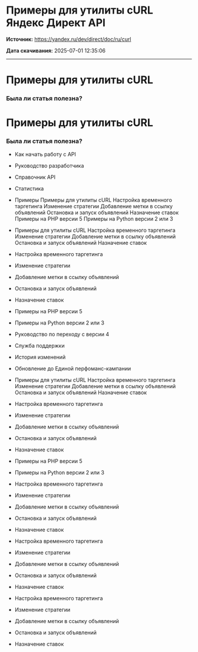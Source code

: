 # Примеры для утилиты cURL  Яндекс Директ API

**Источник:** https://yandex.ru/dev/direct/doc/ru/curl

**Дата скачивания:** 2025-07-01 12:35:06

---

# Примеры для утилиты cURL

### Была ли статья полезна?

# Примеры для утилиты cURL

### Была ли статья полезна?

- Как начать работу с API
- Руководство разработчика
- Справочник API
- Статистика
- Примеры   Примеры для утилиты cURL   Настройка временного таргетинга   Изменение стратегии   Добавление метки в ссылку объявлений   Остановка и запуск объявлений   Назначение ставок   Примеры на PHP версии 5   Примеры на Python версии 2 или 3
- Примеры для утилиты cURL   Настройка временного таргетинга   Изменение стратегии   Добавление метки в ссылку объявлений   Остановка и запуск объявлений   Назначение ставок
- Настройка временного таргетинга
- Изменение стратегии
- Добавление метки в ссылку объявлений
- Остановка и запуск объявлений
- Назначение ставок
- Примеры на PHP версии 5
- Примеры на Python версии 2 или 3
- Руководство по переходу с версии 4
- Служба поддержки
- История изменений
- Обновление до Единой перфоманс-кампании

- Примеры для утилиты cURL   Настройка временного таргетинга   Изменение стратегии   Добавление метки в ссылку объявлений   Остановка и запуск объявлений   Назначение ставок
- Настройка временного таргетинга
- Изменение стратегии
- Добавление метки в ссылку объявлений
- Остановка и запуск объявлений
- Назначение ставок
- Примеры на PHP версии 5
- Примеры на Python версии 2 или 3

- Настройка временного таргетинга
- Изменение стратегии
- Добавление метки в ссылку объявлений
- Остановка и запуск объявлений
- Назначение ставок

- Настройка временного таргетинга
- Изменение стратегии
- Добавление метки в ссылку объявлений
- Остановка и запуск объявлений
- Назначение ставок

- Настройка временного таргетинга
- Изменение стратегии
- Добавление метки в ссылку объявлений
- Остановка и запуск объявлений
- Назначение ставок

